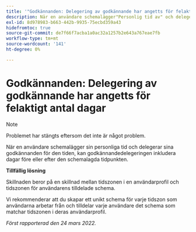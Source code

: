```yaml
---
title: '"Godkännanden: Delegering av godkännande har angetts för felaktigt antal dagar'
description: När en användare schemalägger"Personlig tid av" och delegerar sina godkännanden för den tiden, kan godkännandedelegeringen inkludera dagar före eller efter den schemalagda tidpunkten.
exl-id: 8d978983-b663-442b-9935-75ecbd359a43
hidefromtoc: true
source-git-commit: de7f66f7acba1a0ac32a1257b2e643a767eae7fb
workflow-type: tm+mt
source-wordcount: '141'
ht-degree: 0%

---
```


# Godkännanden: Delegering av godkännande har angetts för felaktigt antal dagar

>[!NOTE]
>
>Problemet har stängts eftersom det inte är något problem.

När en användare schemalägger sin personliga tid och delegerar sina godkännanden för den tiden, kan godkännandedelegeringen inkludera dagar före eller efter den schemalagda tidpunkten.

**Tillfällig lösning**

Skillnaden beror på en skillnad mellan tidszonen i en användarprofil och tidszonen för användarens tilldelade schema.

Vi rekommenderar att du skapar ett unikt schema för varje tidszon som användarna arbetar från och tilldelar varje användare det schema som matchar tidszonen i deras användarprofil.

_Först rapporterad den 24 mars 2022._
